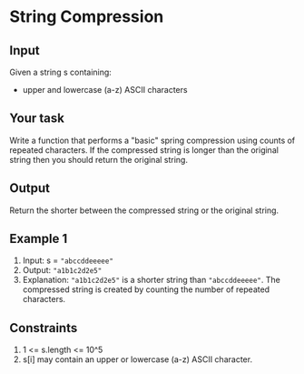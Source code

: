 # String Compression

## Input

Given a string s containing:

- upper and lowercase (a-z) ASCII characters

## Your task

Write a function that performs a "basic" spring compression using counts of repeated characters. If the compressed string is longer than the original string then you should return the original string.

## Output

Return the shorter between the compressed string or the original string.

## Example 1

1. Input: s = `"abccddeeeee"`
2. Output: `"a1b1c2d2e5"`
3. Explanation: `"a1b1c2d2e5"` is a shorter string than `"abccddeeeee"`. The compressed string is created by counting the number of repeated characters.

## Constraints

1. 1 <= s.length <= 10^5
2. s[i] may contain an upper or lowercase (a-z) ASCII character.
